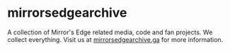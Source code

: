# mirrorsedgearchive
A collection of Mirror's Edge related media, code and fan projects.
We collect everything. Visit us at [mirrorsedgearchive.ga](https://mirrorsedgearchive.ga) for more information.
